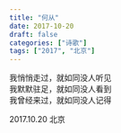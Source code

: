 ```yaml
---
title: "何从"
date: 2017-10-20
draft: false
categories: ["诗歌"]
tags: ["2017", "北京"]
---
```


我悄悄走过，就如同没人听见  
我默默驻足，就如同没人看到  
我曾经来过，就如同没人记得  

2017.10.20 北京  

